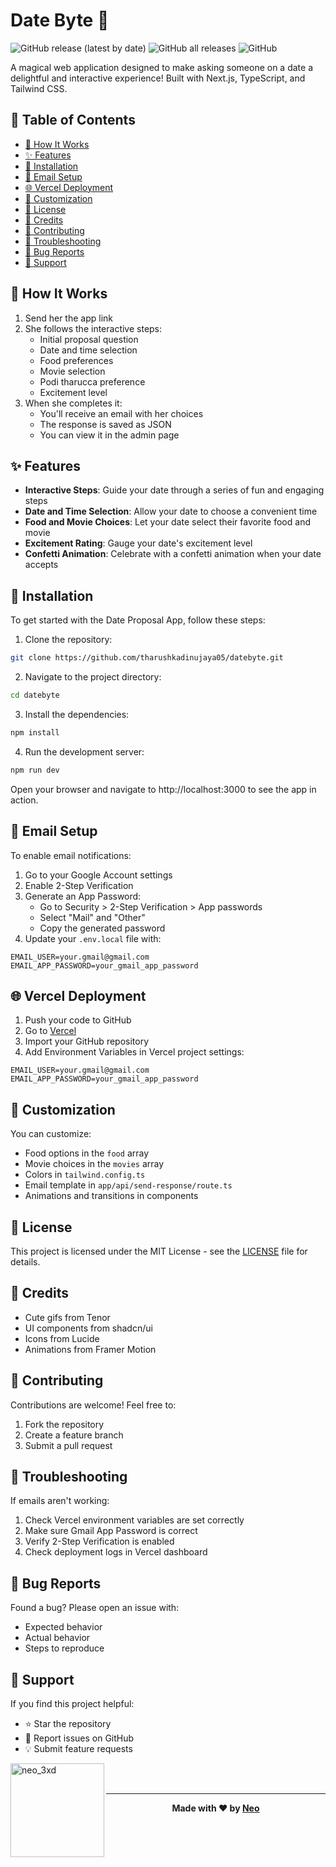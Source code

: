 # Date Byte 💝

<div align="left">

![GitHub release (latest by date)](https://img.shields.io/github/v/release/tharushkadinujaya05/datebyte)
![GitHub all releases](https://img.shields.io/github/downloads/tharushkadinujaya05/obsiai/datebyte)
![GitHub](https://img.shields.io/github/license/tharushkadinujaya05/datebyte)

A magical web application designed to make asking someone on a date a delightful and interactive experience! Built with Next.js, TypeScript, and Tailwind CSS.

</div>

## 📑 Table of Contents

- [💌 How It Works](#-how-it-works)
- [✨ Features](#-features)
- [🚀 Installation](#-installation)
- [📧 Email Setup](#-email-setup)
- [🌐 Vercel Deployment](#-vercel-deployment)
- [🎨 Customization](#-customization)
- [📄 License](#-license)
- [💖 Credits](#-credits)
- [🤝 Contributing](#-contributing)
- [🔧 Troubleshooting](#-troubleshooting)
- [🐛 Bug Reports](#-bug-reports)
- [💖 Support](#-support)

## 💌 How It Works

1. Send her the app link
2. She follows the interactive steps:
   - Initial proposal question
   - Date and time selection
   - Food preferences
   - Movie selection
   - Podi tharucca preference
   - Excitement level
3. When she completes it:
   - You'll receive an email with her choices
   - The response is saved as JSON
   - You can view it in the admin page

## ✨ Features

- **Interactive Steps**: Guide your date through a series of fun and engaging steps
- **Date and Time Selection**: Allow your date to choose a convenient time
- **Food and Movie Choices**: Let your date select their favorite food and movie
- **Excitement Rating**: Gauge your date's excitement level
- **Confetti Animation**: Celebrate with a confetti animation when your date accepts

## 🚀 Installation

To get started with the Date Proposal App, follow these steps:

1. Clone the repository:
```sh
git clone https://github.com/tharushkadinujaya05/datebyte.git
```

2. Navigate to the project directory:
```sh
cd datebyte
```

3. Install the dependencies:
```sh
npm install
```

4. Run the development server:
```sh
npm run dev
```

Open your browser and navigate to http://localhost:3000 to see the app in action.

## 📧 Email Setup

To enable email notifications:

1. Go to your Google Account settings
2. Enable 2-Step Verification
3. Generate an App Password:
   - Go to Security > 2-Step Verification > App passwords
   - Select "Mail" and "Other"
   - Copy the generated password
4. Update your `.env.local` file with:
```env
EMAIL_USER=your.gmail@gmail.com
EMAIL_APP_PASSWORD=your_gmail_app_password
```

## 🌐 Vercel Deployment

1. Push your code to GitHub
2. Go to [Vercel](https://vercel.com)
3. Import your GitHub repository
4. Add Environment Variables in Vercel project settings:
```env
EMAIL_USER=your.gmail@gmail.com
EMAIL_APP_PASSWORD=your_gmail_app_password
```

## 🎨 Customization

You can customize:
- Food options in the `food` array
- Movie choices in the `movies` array
- Colors in `tailwind.config.ts`
- Email template in `app/api/send-response/route.ts`
- Animations and transitions in components

## 📄 License

This project is licensed under the MIT License - see the [LICENSE](LICENSE) file for details.

## 💖 Credits

- Cute gifs from Tenor
- UI components from shadcn/ui
- Icons from Lucide
- Animations from Framer Motion

## 🤝 Contributing

Contributions are welcome! Feel free to:
1. Fork the repository
2. Create a feature branch
3. Submit a pull request

## 🔧 Troubleshooting

If emails aren't working:
1. Check Vercel environment variables are set correctly
2. Make sure Gmail App Password is correct
3. Verify 2-Step Verification is enabled
4. Check deployment logs in Vercel dashboard

## 🐛 Bug Reports

Found a bug? Please open an issue with:
- Expected behavior
- Actual behavior
- Steps to reproduce

## 💖 Support

If you find this project helpful:

- ⭐ Star the repository
- 🐛 Report issues on GitHub
- 💡 Submit feature requests

<p>
  <a href="https://www.buymeacoffee.com/neo_3xd">
    <img align="left" src="https://cdn.buymeacoffee.com/buttons/v2/default-yellow.png" width="150" alt="neo_3xd" />
  </a>
</p>

<br><br>

---

<div align="center">

**Made with ❤️ by [Neo](https://github.com/tharushkadinujaya05)**

</div>